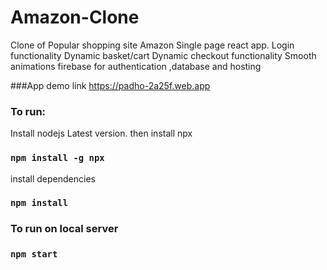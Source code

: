 # Amazon-Clone
Clone of Popular shopping site Amazon
Single page react app.
Login functionality
Dynamic basket/cart
Dynamic checkout functionality
Smooth animations
firebase for authentication ,database and hosting

###App demo link
https://padho-2a25f.web.app

### To run:

Install nodejs Latest version.
then install npx
### `npm install -g npx`

install dependencies
### `npm install`

### To run on local server 
### `npm start`


